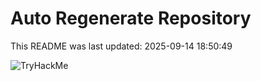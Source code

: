 # Auto Regenerate Repository

This README was last updated: 2025-09-14 18:50:49

 ![TryHackMe](https://tryhackme.com/badge/533634)